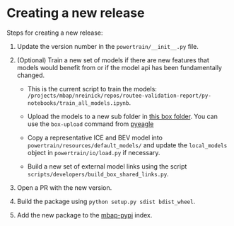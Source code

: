# Creating a new release

Steps for creating a new release:

1. Update the version number in the `powertrain/__init__.py` file.

2. (Optional) Train a new set of models if there are new features that models would benefit from or if the model api has been fundamentally changed.
    - This is the current script to train the models: `/projects/mbap/nreinick/repos/routee-validation-report/py-notebooks/train_all_models.ipynb`.

    - Upload the models to a new sub folder in [this box folder](https://app.box.com/s/v2rm6b35f0b2hh9dbco82gvrt9ihgylq). You can use the `box-upload` command from [pyeagle](https://app.box.com/s/v2rm6b35f0b2hh9dbco82gvrt9ihgylq) 
    
    - Copy a representative ICE and BEV model into `powertrain/resources/default_models/` and update the `local_models` object in `powertrain/io/load.py` if necessary. 

    - Build a new set of external model links using the script `scripts/developers/build_box_shared_links.py`.

3. Open a PR with the new version.

4. Build the package using `python setup.py sdist bdist_wheel`.

5. Add the new package to the [mbap-pypi](https://github.nrel.gov/MBAP/mbap-pypi) index.

